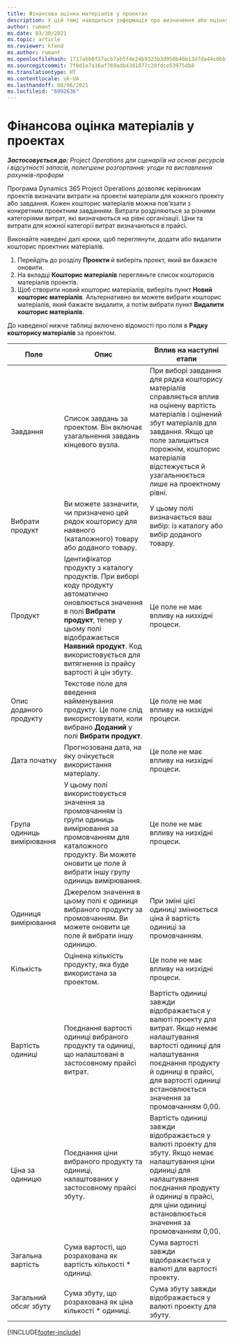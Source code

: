 ```yaml
---
title: Фінансова оцінка матеріалів у проектах
description: У цій темі наводиться інформація про визначення або оцінку проектних матеріалів.
author: rumant
ms.date: 03/30/2021
ms.topic: article
ms.reviewer: kfend
ms.author: rumant
ms.openlocfilehash: 1717abb8f37acb7ab5f4e24b9323b3d958b40b13d7da44c0bbfa88eea28b99ef
ms.sourcegitcommit: 7f8d1e7a16af769adb43d1877c28fdce53975db8
ms.translationtype: HT
ms.contentlocale: uk-UA
ms.lasthandoff: 08/06/2021
ms.locfileid: "6992636"
---
```

# <a name="financial-estimates-for-materials-on-projects"></a>Фінансова оцінка матеріалів у проектах

_**Застосовується до:** Project Operations для сценаріїв на основі ресурсів і відсутності запасів, полегшене розгортання: угоди та виставлення рахунків-проформ_

Програма Dynamics 365 Project Operations дозволяє керівникам проектів визначати витрати на проектні матеріали для кожного проекту або завдання. Кожен кошторис матеріалів можна пов’язати з конкретним проектним завданням. Витрати розділяються за різними категоріями витрат, які визначаються на рівні організації. Ціни та витрати для кожної категорії витрат визначаються в прайсі. 

Виконайте наведені далі кроки, щоб переглянути, додати або видалити кошторис проектних матеріалів.

1. Перейдіть до розділу **Проекти** й виберіть проект, який ви бажаєте оновити.
2. На вкладці **Кошторис матеріалів** перегляньте список кошторисів матеріалів проектів.
3. Щоб створити новий кошторис матеріалів, виберіть пункт **Новий кошторис матеріалів**. Альтернативно ви можете вибрати кошторис матеріалів, який бажаєте видалити, а потім вибрати пункт **Видалити кошторис матеріалів**.

До наведеної нижче таблиці включено відомості про поля в **Рядку кошторису матеріалів** за проектом. 

| **Поле** | **Опис** | **Вплив на наступні етапи** |
| --- | --- | --- |
| Завдання | Список завдань за проектом. Він включає узагальнення завдань кінцевого вузла. | При виборі завдання для рядка кошторису матеріалів справляється вплив на оцінену вартість матеріалів і оцінений збут матеріалів для завдання. Якщо це поле залишиться порожнім, кошторис матеріалів відстежується й узагальнюється лише на проектному рівні. |
| Вибрати продукт |  Ви можете зазначити, чи призначено цей рядок кошторису для наявного (каталожного) товару або доданого товару. | У цьому полі визначається ваш вибір: із каталогу або вибір доданого товару. |
| Продукт | Ідентифікатор продукту з каталогу продуктів. При виборі коду продукту автоматично оновлюється значення в полі **Вибрати продукт**, тепер у цьому полі відображається **Наявний продукт**. Код використовується для витягнення із прайсу вартості й цін збуту. | Це поле не має впливу на низхідні процеси. |
| Опис доданого продукту | Текстове поле для введення найменування продукту. Це поле слід використовувати, коли вибрано **Доданий** у полі **Вибрати продукт**.| Це поле не має впливу на низхідні процеси. |
| Дата початку | Прогнозована дата, на яку очікується використання матеріалу. | Це поле не має впливу на низхідні процеси. |
| Група одиниць вимірювання | У цьому полі використовується значення за промовчанням із групи одиниць вимірювання за промовчанням для каталожного продукту. Ви можете оновити це поле й вибрати іншу групу одиниць вимірювання. | Це поле не має впливу на низхідні процеси. |
| Одиниця вимірювання | Джерелом значення в цьому полі є одиниця вибраного продукту за промовчанням. Ви можете оновити це поле й вибрати іншу одиницю. | При зміні цієї одиниці змінюється ціна й вартість одиниці за промовчанням. |
| Кількість | Оцінена кількість продукту, яка буде використана за проектом. | Це поле не має впливу на низхідні процеси. |
| Вартість одиниці | Поєднання вартості одиниці вибраного продукту та одиниці, що налаштовані в застосовному прайсі витрат. | Вартість одиниці завжди відображається у валюті проекту для витрат. Якщо немає налаштування вартості одиниці для налаштування поєднання продукту й одиниці в прайсі, для вартості одиниці встановлюється значення за промовчанням 0,00. |
| Ціна за одиницю | Поєднання ціни вибраного продукту та одиниці, налаштованих у застосовному прайсі збуту. | Вартість одиниці завжди відображається у валюті проекту для збуту. Якщо немає налаштування ціни одиниці для налаштування поєднання продукту й одиниці в прайсі, для ціни одиниці встановлюється значення за промовчанням 0,00.|
| Загальна вартість | Сума вартості, що розрахована як вартість кількості \* одиниці.| Сума вартості завжди відображається у валюті для вартості проекту. |
| Загальний обсяг збуту | Сума збуту, що розрахована як ціна кількості \* одиниці. | Сума збуту завжди відображається у валюті проекту для збуту. |


[!INCLUDE[footer-include](../includes/footer-banner.md)]
